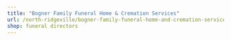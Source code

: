 ```yaml
---
title: "Bogner Family Funeral Home & Cremation Services"
url: /north-ridgeville/bogner-family-funeral-home-and-cremation-services/
shop: funeral directors
---
```

